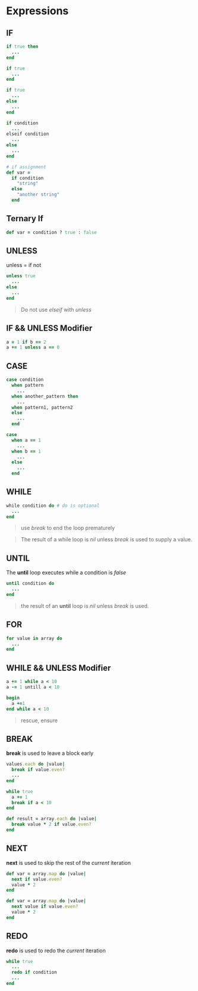 # Expressions

## IF
```ruby
if true then
  ...
end

if true
  ...
end

if true
  ...
else
  ...
end

if condition
  ...
elseif condition
  ...
else
  ...
end

# if assignment
def var =
  if condition
    "string"
  else
    "another string"
  end

```

## Ternary If
```ruby
def var = condition ? true : false
```

## UNLESS
unless = if not
```ruby
unless true
  ...
else
  ...
end
```
> Do not use *elseif* with *unless*

## IF && UNLESS Modifier
```ruby
a = 1 if b == 2
a += 1 unless a == 0
```

## CASE
```ruby
case condition
  when pattern
    ...
  when another_pattern then
    ...
  when pattern1, pattern2
  else
    ...
  end

case
  when a == 1
    ...
  when b == 1
    ...
  else
    ...
  end
```

## WHILE
```ruby
while condition do # do is optional
  ...
end
```
> use *break* to end the loop prematurely

> The result of a while loop is *nil* unless *break* is used to supply a value.

## UNTIL
The **until** loop executes while a condition is *false*
```ruby
until condition do
  ...
end
```
> the result of an **until** loop is *nil* unless *break* is used.

## FOR
```ruby
for value in array do
  ...
end
```

## WHILE && UNLESS Modifier
```ruby
a += 1 while a < 10
a -= 1 untill a < 10

begin
  a +=1
end while a < 10
```
> rescue, ensure

## BREAK
**break** is used to leave a block early
```ruby
values.each do |value|
  break if value.even?
  ...
end

while true
  a += 1
  break if a < 10
end

def result = array.each do |value|
  break value * 2 if value.even?
end
```

## NEXT
**next** is used to skip the rest of the *current* iteration
```ruby
def var = array.map do |value|
  next if value.even?
  value * 2
end

def var = array.map do |value|
  next value if value.even?
  value * 2
end
```

## REDO
**redo** is used to redo the *current* iteration
```ruby
while true
  ...
  redo if condition
  ...
end
```
